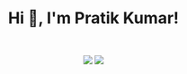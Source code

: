 <h1 align="center">Hi 👋, I'm Pratik Kumar!</h1>
<br>

<p align="center">
  <img src ="https://github-readme-stats.vercel.app/api?username=groot-off&show_icons=true&count_private=true&theme=darcula&hide_border=true&hide=issues,contribs&include_all_commits=true&bg_color=00000000">
  <img src ="https://github-readme-stats.vercel.app/api/top-langs/?username=groot-off&layout=compact&hide_border=true&theme=darcula&bg_color=00000000&langs_count=6&hide=jupyter%20notebook,tex,css,php">
</p>